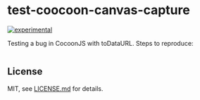 # test-coocoon-canvas-capture

[![experimental](http://badges.github.io/stability-badges/dist/experimental.svg)](http://github.com/badges/stability-badges)

Testing a bug in CocoonJS with toDataURL. Steps to reproduce:

```sh

```

## License

MIT, see [LICENSE.md](http://github.com/mattdesl/test-coocoon-canvas-capture/blob/master/LICENSE.md) for details.
